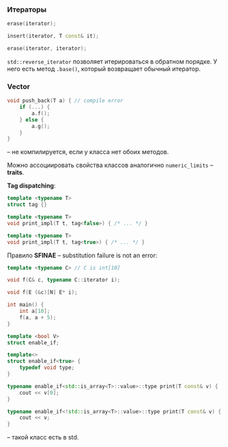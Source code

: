 ### Итераторы

```cpp
erase(iterator);

insert(iterator, T const& it);

erase(iterator, iterator);
```

`std::reverse_iterator` позволяет итерироваться в обратном порядке. 
У него есть метод `.base()`, который возвращает обычный итератор.


### Vector

```cpp
void push_back(T a) { // compile error
    if (...) {
        a.f();
    } else {
        a.g(); 
    }
}
```
– не компилируется, если у класса нет обоих методов.

Можно ассоциировать свойства классов аналогично `numeric_limits` – **traits**.

**Tag dispatching**:
```cpp
template <typename T>
struct tag {}

template <typename T>
void print_impl(T t, tag<false>) { /* ... */ }

template <typename T>
void print_impl(T t, tag<true>) { /* ... */ }
```

Правило **SFINAE** – substitution failure is not an error:
```cpp
template <typename C> // C is int[10]

void f(C& c, typename C::iterator i);

void f(E (&c)[N] E* i);

int main() {
    int a[10];
    f(a, a + 5);
} 
```

```cpp
template <bool V>
struct enable_if;

template<>
struct enable_if<true> {
    typedef void type;
}

typename enable_if<std::is_array<T>::value>::type print(T const& v) {
    cout << v[0];
}

typename enable_if<!std::is_array<T>::value>::type print(T const& v) {
    cout << v;
}
```
– такой класс есть в std.

